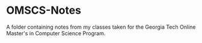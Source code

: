# OMSCS-Notes
A folder containing notes from my classes taken for the Georgia Tech Online Master's in Computer Science Program.

